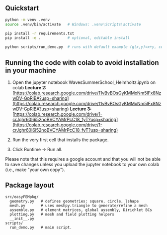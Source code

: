 ## Quickstart

```bash
python -m venv .venv
source .venv/bin/activate   # Windows: .venv\Scripts\activate

pip install -r requirements.txt
pip install -e .            # optional, editable install

python scripts/run_demo.py  # runs with default example (g(x,y)=x+y, coeffs=0)
```
## Running the code with colab to avoid installation in your machine 

1) Open the jupyter notebook WavesSummerSchool_Helmholtz.ipynb on colab
   __Lecture 2:__
   [https://colab.research.google.com/drive/11vBvBOsGyKMMxNm5lFx8NzwDV-GpRlBA?usp=sharing](https://colab.research.google.com/drive/11vBvBOsGyKMMxNm5lFx8NzwDV-GpRlBA?usp=sharing)
   __Lecture 3:__
   [https://colab.research.google.com/drive/1-crJghr60I6i52noBVCYAMrPcC18_fyT?usp=sharing](https://colab.research.google.com/drive/1-crJghr60I6i52noBVCYAMrPcC18_fyT?usp=sharing)

3) Run the very first cell that installs the package.
4) Click Runtime → Run all.

Please note that this requires a google account and that you will not be able to save changes unless you upload the jupyter notebook to your own colab (i.e., make "your own copy").

## Package layout

```
src/easyFEMpkg/
  geometry.py   # defines geometries: square, circle, lshape
  mesh.py       # uses meshpy.triangle to generate/refine a mesh
  assemble.py   # element matrices, global assembly, Dirichlet BCs
  plotting.py   # mesh and field plotting helpers
  __init__.py
scripts/
  run_demo.py   # main script.
```



